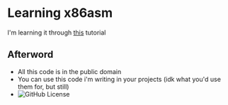# Learning x86asm

I'm learning it through [this](https://www.youtube.com/playlist?list=PLmxT2pVYo5LB5EzTPZGfFN0c2GDiSXgQe) tutorial

## Afterword

- All this code is in the public domain
- You can use this code i'm writing in your projects (idk what you'd use them for, but still)
- ![GitHub License](https://img.shields.io/github/license/h4rldev/x86asm-learning?style=flat-square)
